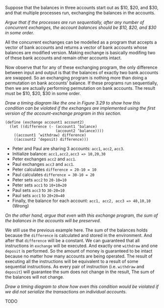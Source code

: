 Suppose that the balances in three accounts start out as $10, $20, and $30,
and that multiple processes run, exchanging the balances in the accounts.

*Argue that if the processes are run sequentially, after any number of concurrent exchanges, the
account balances should be $10, $20, and $30 in some order.*

All the concurrent exchanges can be modelled as a program that accepts a vector of bank accounts
and returns a vector of bank accounts whose balances are modified version.
Making exchange is basically modifing two of these bank accounts and remain other accounts intact.

Now observe that for any of these exchanging program, the only difference between input and output
is that the balances of exactly two bank accounts are swapped. So an exchanging program is nothing more than
doing a permutation on bank accounts' balance.
If these programs run sequentially,
then we are actually performing permutation on bank accounts.
The result must be $10, $20, $30 in some order.

*Draw a timing diagram like the one in Figure 3.29 to show
how this condition can be violated if the exchanges are implemented
using the first version of the account-exchange program in this section.*

    (define (exchange account1 account2)
      (let ((difference (- (account1 ’balance)
                           (account2 ’balance))))
        ((account1 ’withdraw) difference)
        ((account2 ’deposit) difference)))

* Peter and Paul are sharing 3 accounts: `acc1`, `acc2`, `acc3`.
* Initialize balance: `acc1,acc2,acc3 => 10,20,30`
* Peter exchanges `acc2` and `acc1`.
* Paul exchanges `acc3` and `acc1`.
* Peter calculates `difference = 20-10 = 10`
* Paul calculates `difference = 30-10 = 20`
* Peter sets `acc2` to `20-10=10`
* Peter sets `acc1` to `10+10=20`
* Paul sets `acc3` to `30-20=10`
* Paul sets `acc1` to `20+20=40`
* Finally, the balance for each account: `acc1, acc2, acc3 => 40,10,10` (Wrong)

*On the other hand, argue that even with this exchange program, the
sum of the balances in the accounts will be preserved.*

We still use the previous example here.
The sum of the balances holds because the `difference` is calculated and stored
in the environment. And after that `difference` will be a constant.
We can guaranteed that all instructions in `exchange` will be executed. And exactly
one `withdraw` and one `deposit` is performed. So the amount of money is guaranteed
to be intact because no matter how many accounts are being operated.
The result of executing all the instructions
will be equivalent to a result of some sequential instructions. As every pair of instruction
(i.e. `withdraw` and `deposit`) will guarantee the sum does not change in the result,
The sum of the balances will not change.

*Draw a timing diagram to show how even this condition would be violated if
we did not serialize the transactions on individual accounts.*

TODO
